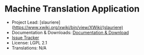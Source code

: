 # Machine Translation Application 

* Project Lead: [slauriere](https://www.xwiki.org/xwiki/bin/view/XWiki/(slauriere)
* Documentation & Downloads: [Documentation & Download](https://extensions.xwiki.org/xwiki/bin/view/Extension/Glossary/Machine%20Translation%20Glossary%20Application//)
* [Issue Tracker](https://jira.xwiki.org/browse/MT)
* License: LGPL 2.1
* Translations: N/A
